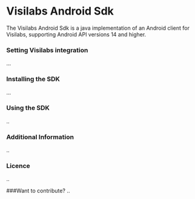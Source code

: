 # Visilabs Android Sdk

The Visilabs Android Sdk is a java implementation of an Android client for Visilabs, supporting Android API versions 14 and higher.

### Setting Visilabs integration
...
### Installing the SDK 
... 
### Using the SDK
..

### Additional Information
..
### Licence
..

###Want to contribute?
..
